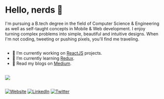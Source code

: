 # Hello, nerds 👋

I'm pursuing a B.tech degree in the field of Computer Science & Engineering as well as self-taught concepts in Mobile & Web development. I enjoy turning complex problems into simple, beautiful and intuitive designs. When I'm not coding, tweeting or pushing pixels, you'll find me traveling.

##
- 🔭 I’m currently working on [ReactJS](https://reactjs.org) projects.
- 🌱 I’m currently learning [Redux](https://redux.js.org).
- 💬 Read my blogs on [Medium](https://medium.com/@piyush.sinha24).
##

<img src="https://github-readme-stats.vercel.app/api?username=piyushsinha24&&show_icons=true&title_color=ffffff&icon_color=593d88&text_color=ffffff&bg_color=000000">

##

<a href="http://piyushsinha.me" target="_blank"><img src="https://img.shields.io/badge/Website-piyushsinha.me-brightgreen" alt="Website"></a>
<a href="https://www.linkedin.com/in/devps" target="_blank"><img src="https://img.shields.io/badge/LinkedIn-%230077B5.svg?&style=flat-square&logo=linkedin&logoColor=white" alt="LinkedIn"></a>
<a href="https://twitter.com/devps2020" target="_blank"><img src="https://img.shields.io/twitter/follow/devps2020?label=follow&style=social" alt="Twitter"></a>
